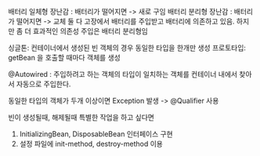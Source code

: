 배터리 일체형 장난감 :  배터리가 떨어지면 -> 새로 구임
배터리 분리형 장난감 :  배터리가 떨어지면 -> 교체
둘 다 고장에서 배터리를 주입받고 배터리에 의존하고 있음. 하지만 좀 더 효과적인 의존성 주입은 배터리 분리형임

싱글톤: 컨테이너에서 생성된 빈 객체의 경우 동일한 타입을 한개만 생성
프로토타입: getBean 을 호출할 때마다 객체를 생성

@Autowired : 주입하려고 하는 객체의 타입이 일치하는 객체를 컨테이너 내에서 찾아서 자동으로 주입한다.

동일한 타입의 객체가 두개 이상이면 Exception 발생 -> @Qualifier 사용 

빈이 생성될때, 해제될때 특별한 작업을 하고 싶다면
1. InitializingBean, DisposableBean 인터페이스 구현
2. 설정 파일에 init-method, destroy-method 이용  
